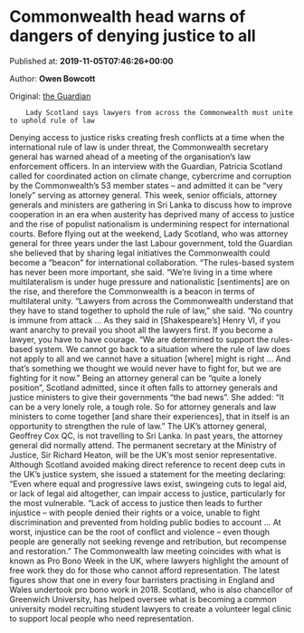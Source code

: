 
# Commonwealth head warns of dangers of denying justice to all

Published at: **2019-11-05T07:46:26+00:00**

Author: **Owen Bowcott**

Original: [the Guardian](https://www.theguardian.com/law/2019/nov/05/commonwealth-head-patricia-scotland-warns-of-dangers-of-denying-justice-to-all)


        Lady Scotland says lawyers from across the Commonwealth must unite to uphold rule of law
      
Denying access to justice risks creating fresh conflicts at a time when the international rule of law is under threat, the Commonwealth secretary general has warned ahead of a meeting of the organisation’s law enforcement officers.
In an interview with the Guardian, Patricia Scotland called for coordinated action on climate change, cybercrime and corruption by the Commonwealth’s 53 member states – and admitted it can be “very lonely” serving as attorney general.
This week, senior officials, attorney generals and ministers are gathering in Sri Lanka to discuss how to improve cooperation in an era when austerity has deprived many of access to justice and the rise of populist nationalism is undermining respect for international courts.
Before flying out at the weekend, Lady Scotland, who was attorney general for three years under the last Labour government, told the Guardian she believed that by sharing legal initiatives the Commonwealth could become a “beacon” for international collaboration.
“The rules-based system has never been more important, she said. “We’re living in a time where multilateralism is under huge pressure and nationalistic [sentiments] are on the rise, and therefore the Commonwealth is a beacon in terms of multilateral unity.
“Lawyers from across the Commonwealth understand that they have to stand together to uphold the rule of law,” she said. “No country is immune from attack … As they said in [Shakespeare’s] Henry VI, if you want anarchy to prevail you shoot all the lawyers first. If you become a lawyer, you have to have courage.
“We are determined to support the rules-based system. We cannot go back to a situation where the rule of law does not apply to all and we cannot have a situation [where] might is right … And that’s something we thought we would never have to fight for, but we are fighting for it now.”
Being an attorney general can be “quite a lonely position”, Scotland admitted, since it often falls to attorney generals and justice ministers to give their governments “the bad news”. She added: “It can be a very lonely role, a tough role. So for attorney generals and law ministers to come together [and share their experiences], that in itself is an opportunity to strengthen the rule of law.”
The UK’s attorney general, Geoffrey Cox QC, is not travelling to Sri Lanka. In past years, the attorney general did normally attend. The permanent secretary at the Ministry of Justice, Sir Richard Heaton, will be the UK’s most senior representative.
Although Scotland avoided making direct reference to recent deep cuts in the UK’s justice system, she issued a statement for the meeting declaring: “Even where equal and progressive laws exist, swingeing cuts to legal aid, or lack of legal aid altogether, can impair access to justice, particularly for the most vulnerable.
“Lack of access to justice then leads to further injustice – with people denied their rights or a voice, unable to fight discrimination and prevented from holding public bodies to account … At worst, injustice can be the root of conflict and violence – even though people are generally not seeking revenge and retribution, but recompense and restoration.”
The Commonwealth law meeting coincides with what is known as Pro Bono Week in the UK, where lawyers highlight the amount of free work they do for those who cannot afford representation. The latest figures show that one in every four barristers practising in England and Wales undertook pro bono work in 2018.
Scotland, who is also chancellor of Greenwich University, has helped oversee what is becoming a common university model recruiting student lawyers to create a volunteer legal clinic to support local people who need representation.
